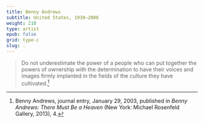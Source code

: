 ```yaml
---
title: Benny Andrews
subtitle: United States, 1930–2006
weight: 210
type: artist
epub: false
grid: type-c
slug: .
---
```



>Do not underestimate the power of a people who can put together the powers of ownership with the determination to have their voices and images firmly implanted in the fields of the culture they have cultivated.[^1]

[^1]: Benny Andrews, journal entry, January 29, 2003, published in *Benny Andrews: There Must Be a Heaven* (New York: Michael Rosenfeld Gallery, 2013), 4.
